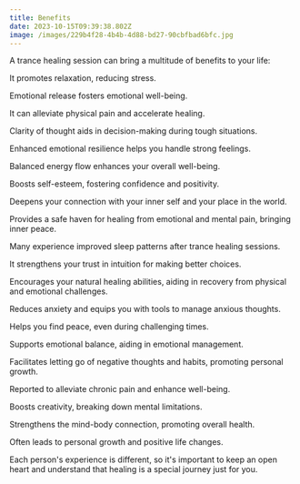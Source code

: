```yaml
---
title: Benefits
date: 2023-10-15T09:39:38.802Z
image: /images/229b4f28-4b4b-4d88-bd27-90cbfbad6bfc.jpg
---
```

A trance healing session can bring a multitude of benefits to your life:

It promotes relaxation, reducing stress.

Emotional release fosters emotional well-being.

It can alleviate physical pain and accelerate healing.

Clarity of thought aids in decision-making during tough situations.

Enhanced emotional resilience helps you handle strong feelings.

Balanced energy flow enhances your overall well-being.

Boosts self-esteem, fostering confidence and positivity.

Deepens your connection with your inner self and your place in the world.

Provides a safe haven for healing from emotional and mental pain, bringing inner peace.

Many experience improved sleep patterns after trance healing sessions.

It strengthens your trust in intuition for making better choices.

Encourages your natural healing abilities, aiding in recovery from physical and emotional challenges.

Reduces anxiety and equips you with tools to manage anxious thoughts.

Helps you find peace, even during challenging times.

Supports emotional balance, aiding in emotional management.

Facilitates letting go of negative thoughts and habits, promoting personal growth.

Reported to alleviate chronic pain and enhance well-being.

Boosts creativity, breaking down mental limitations.

Strengthens the mind-body connection, promoting overall health.

Often leads to personal growth and positive life changes.

Each person's experience is different, so it's important to keep an open heart and understand that healing is a special journey just for you.